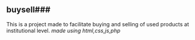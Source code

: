 ## **buysell**###


This is a project made to facilitate buying and selling of used products at institutional level.
_made using html,css,js,php_
